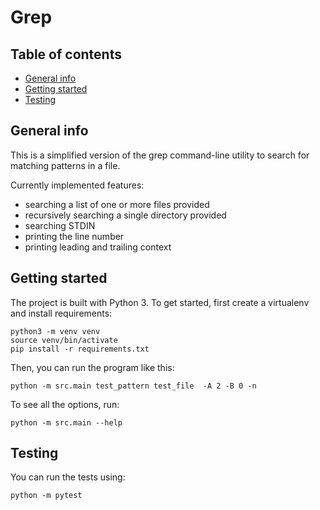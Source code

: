 # Grep

## Table of contents
* [General info](#general-info)
* [Getting started](#getting-started)
* [Testing](#testing)

## General info

This is a simplified version of the grep command-line utility to search for matching patterns in a file.

Currently implemented features:
- searching a list of one or more files provided
- recursively searching a single directory provided
- searching STDIN
- printing the line number
- printing leading and trailing context

## Getting started

The project is built with Python 3. To get started, first create a virtualenv and install requirements:

```commandline
python3 -m venv venv
source venv/bin/activate
pip install -r requirements.txt
```

Then, you can run the program like this:
```commandline
python -m src.main test_pattern test_file  -A 2 -B 0 -n
```

To see all the options, run:
```commandline
python -m src.main --help
```

## Testing

You can run the tests using:

```commandline
python -m pytest
```
